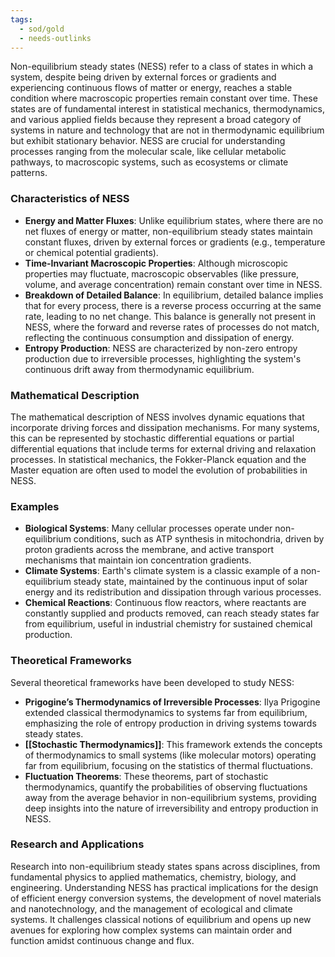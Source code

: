 ```yaml
---
tags:
  - sod/gold
  - needs-outlinks
---
```


Non-equilibrium steady states (NESS) refer to a class of states in which a system, despite being driven by external forces or gradients and experiencing continuous flows of matter or energy, reaches a stable condition where macroscopic properties remain constant over time. These states are of fundamental interest in statistical mechanics, thermodynamics, and various applied fields because they represent a broad category of systems in nature and technology that are not in thermodynamic equilibrium but exhibit stationary behavior. NESS are crucial for understanding processes ranging from the molecular scale, like cellular metabolic pathways, to macroscopic systems, such as ecosystems or climate patterns.

### Characteristics of NESS

- **Energy and Matter Fluxes**: Unlike equilibrium states, where there are no net fluxes of energy or matter, non-equilibrium steady states maintain constant fluxes, driven by external forces or gradients (e.g., temperature or chemical potential gradients).
- **Time-Invariant Macroscopic Properties**: Although microscopic properties may fluctuate, macroscopic observables (like pressure, volume, and average concentration) remain constant over time in NESS.
- **Breakdown of Detailed Balance**: In equilibrium, detailed balance implies that for every process, there is a reverse process occurring at the same rate, leading to no net change. This balance is generally not present in NESS, where the forward and reverse rates of processes do not match, reflecting the continuous consumption and dissipation of energy.
- **Entropy Production**: NESS are characterized by non-zero entropy production due to irreversible processes, highlighting the system's continuous drift away from thermodynamic equilibrium.

### Mathematical Description

The mathematical description of NESS involves dynamic equations that incorporate driving forces and dissipation mechanisms. For many systems, this can be represented by stochastic differential equations or partial differential equations that include terms for external driving and relaxation processes. In statistical mechanics, the Fokker-Planck equation and the Master equation are often used to model the evolution of probabilities in NESS.

### Examples

- **Biological Systems**: Many cellular processes operate under non-equilibrium conditions, such as ATP synthesis in mitochondria, driven by proton gradients across the membrane, and active transport mechanisms that maintain ion concentration gradients.
- **Climate Systems**: Earth's climate system is a classic example of a non-equilibrium steady state, maintained by the continuous input of solar energy and its redistribution and dissipation through various processes.
- **Chemical Reactions**: Continuous flow reactors, where reactants are constantly supplied and products removed, can reach steady states far from equilibrium, useful in industrial chemistry for sustained chemical production.

### Theoretical Frameworks

Several theoretical frameworks have been developed to study NESS:

- **Prigogine’s Thermodynamics of Irreversible Processes**: Ilya Prigogine extended classical thermodynamics to systems far from equilibrium, emphasizing the role of entropy production in driving systems towards steady states.
- **[[Stochastic Thermodynamics]]**: This framework extends the concepts of thermodynamics to small systems (like molecular motors) operating far from equilibrium, focusing on the statistics of thermal fluctuations.
- **Fluctuation Theorems**: These theorems, part of stochastic thermodynamics, quantify the probabilities of observing fluctuations away from the average behavior in non-equilibrium systems, providing deep insights into the nature of irreversibility and entropy production in NESS.

### Research and Applications

Research into non-equilibrium steady states spans across disciplines, from fundamental physics to applied mathematics, chemistry, biology, and engineering. Understanding NESS has practical implications for the design of efficient energy conversion systems, the development of novel materials and nanotechnology, and the management of ecological and climate systems. It challenges classical notions of equilibrium and opens up new avenues for exploring how complex systems can maintain order and function amidst continuous change and flux.